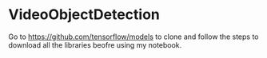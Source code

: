 # VideoObjectDetection

Go to https://github.com/tensorflow/models to clone and follow the steps to download all the libraries beofre using my notebook.
